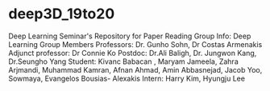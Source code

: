 # deep3D_19to20
Deep Learning Seminar's Repository for Paper Reading 
Group Info:
        Deep Learning Group
Members
Professors: 
      Dr. Gunho Sohn, Dr Costas Armenakis
Adjunct professor: 
        Dr Connie Ko
Postdoc:
        Dr.Ali Baligh, Dr. Jungwon Kang, Dr.Seungho Yang
Student: 
      Kivanc Babacan , Maryam Jameela, Zahra Arjmandi, Muhammad Kamran, Afnan Ahmad, Amin Abbasnejad, Jacob Yoo, Sowmaya, Evangelos Bousias- Alexakis
Intern: 
       Harry Kim, Hyungju Lee
